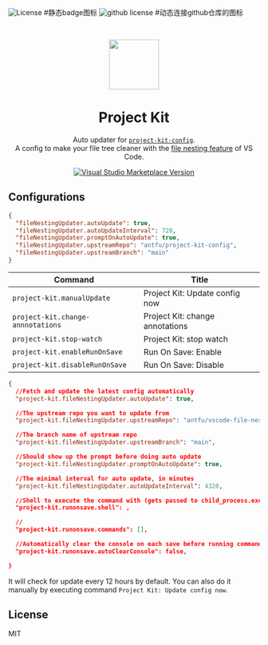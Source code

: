 ![License](https://img.shields.io/badge/license-MIT-yellow) #静态badge图标
![github license](https://img.shields.io/github/license/:user/:repo) #动态连接github仓库的图标

<br>

<p align="center">
<img src="https://raw.githubusercontent.com/antfu/project-kit-config/main/extension/res/logo.png" style="width:100px;" />
</p>

<h1 align="center">Project Kit</h1>

<p align="center">
Auto updater for <a href="https://github.com/open-dmsrs/project-kit" target="_blank"><code>project-kit-config</code></a>.<br>
A config to make your file tree cleaner with the <a href="https://code.visualstudio.com/updates/v1_64#_explorer-project-kit">file nesting feature</a> of VS Code.</a>
</p>

<p align="center">
<a href="https://marketplace.visualstudio.com/items?itemName=cnjimbo.project-kit" target="__blank"><img src="https://img.shields.io/visual-studio-marketplace/v/cnjimbo.project-kit.svg?color=blue&amp;label=VS%20Code%20Marketplace&logo=visual-studio-code" alt="Visual Studio Marketplace Version" /></a>
</p>

## Configurations

```json
{
  "fileNestingUpdater.autoUpdate": true,
  "fileNestingUpdater.autoUpdateInterval": 720,
  "fileNestingUpdater.promptOnAutoUpdate": true,
  "fileNestingUpdater.upstreamRepo": "antfu/project-kit-config",
  "fileNestingUpdater.upstreamBranch": "main"
}
```

<!-- commands -->

| Command                           | Title                           |
| --------------------------------- | ------------------------------- |
| `project-kit.manualUpdate`        | Project Kit: Update config now  |
| `project-kit.change-annnotations` | Project Kit: change annotations |
| `project-kit.stop-watch`          | Project Kit: stop watch         |
| `project-kit.enableRunOnSave`     | Run On Save: Enable             |
| `project-kit.disableRunOnSave`    | Run On Save: Disable            |

<!-- commands -->

<!-- configsJson -->

```json
{
  //Fetch and update the latest config automatically
  "project-kit.fileNestingUpdater.autoUpdate": true,

  //The upstream repo you want to update from
  "project-kit.fileNestingUpdater.upstreamRepo": "antfu/vscode-file-nesting-config",

  //The branch name of upstream repo
  "project-kit.fileNestingUpdater.upstreamBranch": "main",

  //Should show up the prompt before doing auto update
  "project-kit.fileNestingUpdater.promptOnAutoUpdate": true,

  //The minimal interval for auto update, in minutes
  "project-kit.fileNestingUpdater.autoUpdateInterval": 4320,

  //Shell to execute the command with (gets passed to child_process.exec as an options arg. e.g. child_process(cmd, { shell }).
  "project-kit.runonsave.shell": ,

  //
  "project-kit.runonsave.commands": [],

  //Automatically clear the console on each save before running commands.
  "project-kit.runonsave.autoClearConsole": false,

}
```

<!-- configsJson -->
It will check for update every 12 hours by default. You can also do it manually by executing command `Project Kit: Update config now`.

## License

MIT
